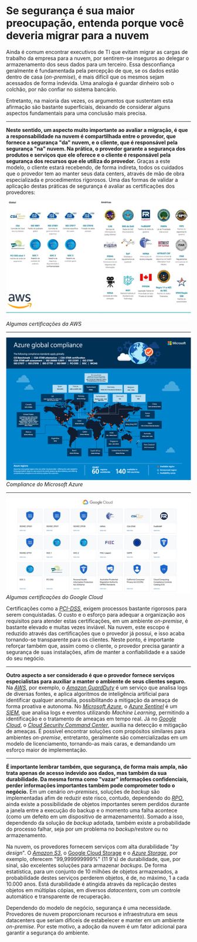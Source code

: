 # Se segurança é sua maior preocupação, entenda porque você deveria migrar para a nuvem

Ainda é comum encontrar executivos de TI que evitam migrar as cargas de trabalho da empresa para a nuvem, por sentirem-se inseguros ao delegar o armazenamento dos seus dados para um terceiro. Essa desconfiança geralmente é fundamentada pela percepção de que, se os dados estão dentro de casa (*on-premise*), é mais difícil que os mesmos sejam acessados de forma indevida. Uma analogia é guardar dinheiro sob o colchão, por não confiar no sistema bancário.

Entretanto, na maioria das vezes, os argumentos que sustentam esta afirmação são bastante superficiais, deixando de considerar alguns aspectos fundamentais para uma conclusão mais precisa.

***

**Neste sentido, um aspecto muito importante ao avaliar a migração, é que a responsabilidade na nuvem é compartilhada entre o provedor, que fornece a segurança "da" nuvem, e o cliente, que é responsável pela segurança "na" nuvem. Na prática, o provedor garante a segurança dos produtos e serviços que ele oferece e o cliente é responsável pela segurança dos recursos que ele utiliza do provedor.** Graças a este modelo, o cliente estará recebendo, de forma indireta, todos os cuidados que o provedor tem ao manter seus data centers, através de mão de obra especializada e procedimentos rigorosos. Uma das formas de validar a aplicação destas práticas de segurança é avaliar as certificações dos provedores:

![AWS Compliance](./aws.png "AWS Compliance")\
  *Algumas certificações da AWS*

***

![Azure Compliance](./azure.png "Azure Compliance")\
*Compliance do Microsoft Azure*

***

![Google Cloud Compliance](./google.png "Google Cloud Compliance")\
*Algumas certificações do Google Cloud*

Certificações como a *[PCI-DSS](https://pt.pcisecuritystandards.org/)*, exigem processos bastante rigorosos para serem conquistadas. O custo e o esforço para adequar a organização aos requisitos para atender estas certificações, em um ambiente *on-premise*, é bastante elevado e muitas vezes inviável. Na nuvem, este escopo é reduzido através das certificações que o provedor já possui, e isso acaba tornando-se transparente para os clientes. Neste ponto, é importante reforçar também que, assim como o cliente, o provedor precisa garantir a segurança de suas instalações, afim de manter a confiabilidade e a saúde do seu negócio.

***

**Outro aspecto a ser considerado é que o provedor fornece serviços especialistas para auxiliar a manter o ambiente de seus clientes seguro.** Na *[AWS](https://aws.amazon.com)*, por exemplo, o *[Amazon GuardDuty](https://aws.amazon.com/pt/guardduty/)* é um serviço que analisa logs de diversas fontes, e aplica algoritmos de inteligência artificial para identificar qualquer anomalia, possibilitando a mitigação da ameaça de forma proativa e autonoma. No *[Microsoft Azure](https://azure.microsoft.com)*, o *[Azure Sentinel](https://azure.microsoft.com/pt-br/services/azure-sentinel/)* é um *[SIEM](https://pt.wikipedia.org/wiki/Gerenciamento_e_Correla%C3%A7%C3%A3o_de_Eventos_de_Seguran%C3%A7a)*, que analisa logs e eventos utilizando *Machine Learning*, permitindo a identificação e o tratamento de ameaças em tempo real. Já no *[Google Cloud](https://cloud.google.com/)*, o *[Cloud Security Command Center](https://cloud.google.com/security-command-center)*, auxilia na detecção e mitigação de ameaças. É possível encontrar soluções com propósitos similares para ambientes *on-premise*, entretanto, geralmente são comercializadas em um modelo de licenciamento, tornando-as mais caras, e demandando um esforço maior de implementação.

***

**É importante lembrar também, que segurança, de forma mais ampla, não trata apenas de acesso indevido aos dados, mas também da sua durabilidade. Da mesma forma como "vazar" informações confidenciais, perder informações importantes também pode comprometer todo o negócio.** Em um cenário *on-premises*, soluções de *backup* são implementadas afim de reduzir este risco, contudo, dependendo do *[RPO](https://www.ibm.com/services/business-continuity/rpo)*, ainda existe a possibilidade de objetos importantes serem perdidos durante a janela entre a execução do backup e o momento uma falha acontece (como um defeito em um dispositivo de armazenamento). Somado a isso, dependendo da solução de *backup* adotada, também existe a probabilidade do processo falhar, seja por um problema no *backup/restore* ou no armazenamento.

Na nuvem, os provedores fornecem serviços com alta durabilidade "*by design*". O *[Amazon S3](https://aws.amazon.com/pt/s3/)*, o [Google Cloud Storage](https://cloud.google.com/storage) e o *[Azure Storage](https://azure.microsoft.com/pt-br/services/storage/)*, por exemplo, oferecem "99,999999999%" (11 9's) de durabilidade, que, por sinal, são excelentes soluções para armazenar *backups*. De forma estatística, para um conjunto de 10 milhões de objetos armazenados, a probabilidade destes serviços perderem objetos, é de, no máximo, 1 a cada 10.000 anos. Está durabilidade é atingida através da replicação destes objetos em múltiplas cópias, em diversos *datacenters*, com um controle automático e transparente de recuperação.


Dependendo do modelo de negócio, segurança é uma necessidade. Provedores de nuvem proporcionam recursos e infraestrutura em seus datacenters que seriam dificeis de estabelecer e manter em um ambiente *on-premise*. Por este motivo, a adoção da nuvem é um fator adicional para garantir a segurança do ambiente.
